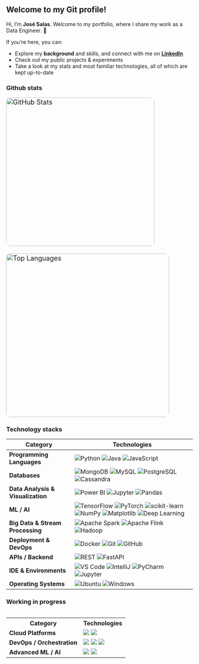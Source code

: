## Welcome to my Git profile!
Hi, I’m **José Salas**. Welcome to my portfolio, where I share my work as a Data Engineer. 👋  

If you’re here, you can:  
- Explore my **background** and skills, and connect with me on **[LinkedIn](https://www.linkedin.com/in/josesalasbiedma/)**
- Check out my public projects & experiments
- Take a look at my stats and most familiar technologies, all of which are kept up-to-date

<!-- Stats de GitHub -->

### Github stats
<div style="display: flex; flex-direction: column; gap: 20px; font-size: 18px;">

  <!-- Estadísticas generales -->
  <a href="https://github.com/josabi-ES/github-readme-stats" target="_blank">
    <img 
      src="https://github-readme-stats.vercel.app/api?username=josabi-ES&show_icons=true&theme=light" 
      width="400" 
      alt="GitHub Stats"
      style="border-radius: 10px;"
    >
  </a>

  <!-- Lenguajes principales -->
  <a href="https://github.com/josabi-ES/github-readme-stats" target="_blank">
    <img 
      src="https://github-readme-stats.vercel.app/api/top-langs/?username=josabi-ES&layout=compact&theme=light" 
      width="440" 
      alt="Top Languages"
      style="border-radius: 10px;"
    >
  </a>

</div>
  
### Technology stacks

| Category                  | Technologies |
|---------------------------|--------------|
| **Programming Languages** | ![Python](https://img.shields.io/badge/Python-3776AB?style=flat&logo=python&logoColor=white) ![Java](https://img.shields.io/badge/Java-007396?style=flat&logo=java&logoColor=white) ![JavaScript](https://img.shields.io/badge/JavaScript-F7DF1E?style=flat&logo=javascript&logoColor=black) |
| **Databases**             | ![MongoDB](https://img.shields.io/badge/MongoDB-4EA94B?style=flat&logo=mongodb&logoColor=white) ![MySQL](https://img.shields.io/badge/MySQL-005C84?style=flat&logo=mysql&logoColor=white) ![PostgreSQL](https://img.shields.io/badge/PostgreSQL-316192?style=flat&logo=postgresql&logoColor=white) ![Cassandra](https://img.shields.io/badge/Cassandra-1281C4?style=flat&logo=apachecassandra&logoColor=white) |
| **Data Analysis & Visualization** | ![Power BI](https://img.shields.io/badge/Power_BI-F2C811?style=flat&logo=power-bi&logoColor=black) ![Jupyter](https://img.shields.io/badge/Jupyter-F37626?style=flat&logo=jupyter&logoColor=white) ![Pandas](https://img.shields.io/badge/Pandas-150458?style=flat&logo=pandas&logoColor=white) |
| **ML / AI**               | ![TensorFlow](https://img.shields.io/badge/TensorFlow-FF6F00?style=flat&logo=tensorflow&logoColor=white) ![PyTorch](https://img.shields.io/badge/PyTorch-EE4C2C?style=flat&logo=pytorch&logoColor=white) ![scikit-learn](https://img.shields.io/badge/scikit--learn-F7931E?style=flat&logo=scikit-learn&logoColor=white) ![NumPy](https://img.shields.io/badge/NumPy-013243?style=flat&logo=numpy&logoColor=white) ![Matplotlib](https://img.shields.io/badge/Matplotlib-11557C?style=flat&logo=matplotlib&logoColor=white) ![Deep Learning](https://img.shields.io/badge/Deep_Learning-FF6F61?style=flat) |
| **Big Data & Stream Processing** | ![Apache Spark](https://img.shields.io/badge/Apache_Spark-E25A1C?style=flat&logo=apache-spark&logoColor=white) ![Apache Flink](https://img.shields.io/badge/Apache_Flink-0095FF?style=flat&logo=apache-flink&logoColor=white) ![Hadoop](https://img.shields.io/badge/Hadoop-66CCFF?style=flat&logo=apache-hadoop&logoColor=white) |
| **Deployment & DevOps**   | ![Docker](https://img.shields.io/badge/Docker-2496ED?style=flat&logo=docker&logoColor=white) ![Git](https://img.shields.io/badge/Git-F05032?style=flat&logo=git&logoColor=white) ![GitHub](https://img.shields.io/badge/GitHub-181717?style=flat&logo=github&logoColor=white) |
| **APIs / Backend**        | ![REST](https://img.shields.io/badge/REST-FF6C37?style=flat) ![FastAPI](https://img.shields.io/badge/FastAPI-009688?style=flat&logo=fastapi&logoColor=white) |
| **IDE & Environments**    | ![VS Code](https://img.shields.io/badge/VS_Code-007ACC?style=flat&logo=visual-studio-code&logoColor=white) ![IntelliJ](https://img.shields.io/badge/IntelliJ-000000?style=flat&logo=intellij-idea&logoColor=white) ![PyCharm](https://img.shields.io/badge/PyCharm-000000?style=flat&logo=pycharm&logoColor=white) ![Jupyter](https://img.shields.io/badge/Jupyter-F37626?style=flat&logo=jupyter&logoColor=white) |
| **Operating Systems**     | ![Ubuntu](https://img.shields.io/badge/Ubuntu-E95420?style=flat&logo=ubuntu&logoColor=white) ![Windows](https://img.shields.io/badge/Windows-0078D6?style=flat&logo=windows&logoColor=white) |
</div>

### Working in progress

<div style="display: flex; flex-direction: row; gap: 30px; align-items: flex-start;">

  <!-- Tabla de tecnologías -->
  <div style="display: flex; flex-direction: column; gap: 10px;">
    <table border="0" cellspacing="0" cellpadding="5">
      <tr>
        <th>Category</th>
        <th>Technologies</th>
      </tr>
      <tr>
        <td><b>Cloud Platforms</b></td>
        <td>
          <img src="https://img.shields.io/badge/AWS-232F3E?style=flat&logo=amazon-aws&logoColor=white">
          <img src="https://img.shields.io/badge/Azure-0078D4?style=flat&logo=microsoft-azure&logoColor=white">
        </td>
      </tr>
      <tr>
        <td><b>DevOps / Orchestration</b></td>
        <td>
          <img src="https://img.shields.io/badge/CI/CD-6e40c9?style=flat">
          <img src="https://img.shields.io/badge/Docker-2496ED?style=flat&logo=docker&logoColor=white">
          <img src="https://img.shields.io/badge/Kubernetes-326CE5?style=flat&logo=kubernetes&logoColor=white">
        </td>
      </tr>
      <tr>
        <td><b>Advanced ML / AI</b></td>
        <td>
          <img src="https://img.shields.io/badge/Generative_AI-6C63FF?style=flat">
          <img src="https://img.shields.io/badge/Deep_Learning-FF6F61?style=flat">
        </td>
      </tr>
    </table>
  </div>


